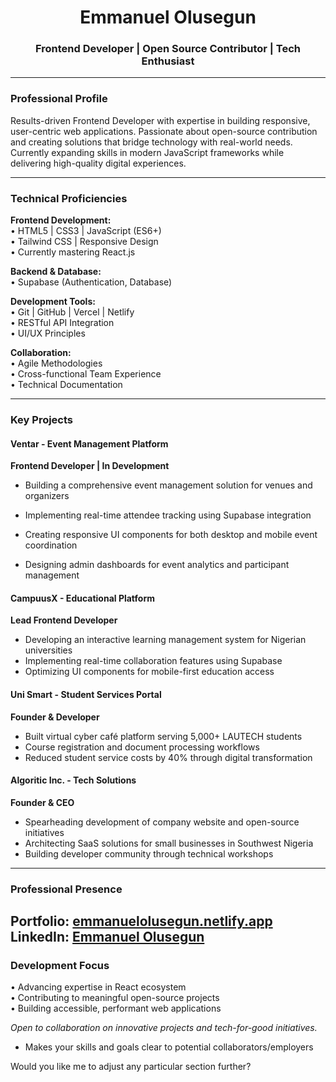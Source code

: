 <h1 align="center">Emmanuel Olusegun</h1>  
<h3 align="center">Frontend Developer | Open Source Contributor | Tech Enthusiast</h3>  

---

### Professional Profile  

Results-driven Frontend Developer with expertise in building responsive, user-centric web applications. Passionate about open-source contribution and creating solutions that bridge technology with real-world needs. Currently expanding skills in modern JavaScript frameworks while delivering high-quality digital experiences.

---

### Technical Proficiencies  

**Frontend Development:**  
• HTML5 | CSS3 | JavaScript (ES6+)  
• Tailwind CSS | Responsive Design  
• Currently mastering React.js  

**Backend & Database:**  
• Supabase (Authentication, Database)  

**Development Tools:**  
• Git | GitHub | Vercel | Netlify  
• RESTful API Integration  
• UI/UX Principles  

**Collaboration:**  
• Agile Methodologies  
• Cross-functional Team Experience  
• Technical Documentation  

---

### Key Projects  

#### Ventar - Event Management Platform

**Frontend Developer | In Development**

- Building a comprehensive event management solution for venues and organizers

- Implementing real-time attendee tracking using Supabase integration

- Creating responsive UI components for both desktop and mobile event coordination

- Designing admin dashboards for event analytics and participant management

#### CampuusX - Educational Platform
**Lead Frontend Developer** 
- Developing an interactive learning management system for Nigerian universities  
- Implementing real-time collaboration features using Supabase  
- Optimizing UI components for mobile-first education access  

#### Uni Smart - Student Services Portal  
**Founder & Developer**  
- Built virtual cyber café platform serving 5,000+ LAUTECH students  
- Course registration and document processing workflows 
- Reduced student service costs by 40% through digital transformation  

#### Algoritic Inc. - Tech Solutions  
**Founder & CEO**  
- Spearheading development of company website and open-source initiatives  
- Architecting SaaS solutions for small businesses in Southwest Nigeria  
- Building developer community through technical workshops  

---

### Professional Presence  

**Portfolio:** [emmanuelolusegun.netlify.app](https://emmanuelolusegun.netlify.app)  
**LinkedIn:** [Emmanuel Olusegun](https://www.linkedin.com/in/emmanuel-olusegun-457385344/)
---

### Development Focus  

• Advancing expertise in React ecosystem  
• Contributing to meaningful open-source projects  
• Building accessible, performant web applications

*Open to collaboration on innovative projects and tech-for-good initiatives.*  
- Makes your skills and goals clear to potential collaborators/employers  

Would you like me to adjust any particular section further?
